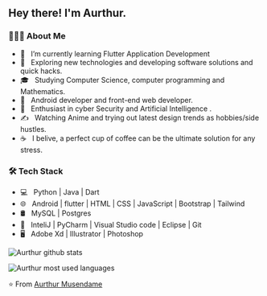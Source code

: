 <h2> Hey there! I'm Aurthur.</h2>

<h3> 👨🏻‍💻 About Me </h3>

- 🔭 &nbsp; I’m currently learning Flutter Application Development
- 🤔 &nbsp; Exploring new technologies and developing software solutions and quick hacks.
- 🎓 &nbsp; Studying Computer Science, computer programming and Mathematics.
- 💼 &nbsp; Android developer and front-end web developer.
- 🌱 &nbsp; Enthusiast in cyber Security and Artificial Intelligence .
- ✍️ &nbsp; Watching Anime and trying out latest design trends as hobbies/side hustles.
- ☕ &nbsp; I belive, a perfect cup of coffee can be the ultimate solution for any stress. 

<h3>🛠 Tech Stack</h3>

- 💻 &nbsp; Python | Java | Dart  
- 🌐 &nbsp; Android | flutter | HTML | CSS | JavaScript | Bootstrap | Tailwind 
- 🛢 &nbsp; MySQL | Postgres
- 🔧 &nbsp; InteliJ | PyCharm | Visual Studio code | Eclipse | Git
- 🖥 &nbsp; Adobe Xd | Illustrator | Photoshop


![Aurthur github stats](https://github-readme-stats.vercel.app/api?username=aurthurm&hide=["issues"]&show_icons=true)



![Aurthur most used languages](https://github-readme-stats.vercel.app/api/top-langs/?username=aurthurm&layout=compact&bg_color=ffffff&text_color=333333)


⭐ From [Aurthur Musendame](https://github.com/aurthurm)

